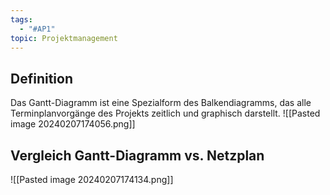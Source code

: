 ```yaml
---
tags:
  - "#AP1"
topic: Projektmanagement
---
```

## Definition
Das Gantt-Diagramm ist eine Spezialform des Balkendiagramms, das alle Terminplanvorgänge des Projekts zeitlich und graphisch darstellt.
![[Pasted image 20240207174056.png]]

## Vergleich Gantt-Diagramm vs. Netzplan
![[Pasted image 20240207174134.png]]
